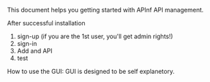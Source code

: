 This document helps you getting started with APInf API management.

After successful installation

1) sign-up (if you are the 1st user, you'll get admin rights!)
2) sign-in 
3) Add and API
4) test

How to use the GUI:
GUI is designed to be self explanetory. 
